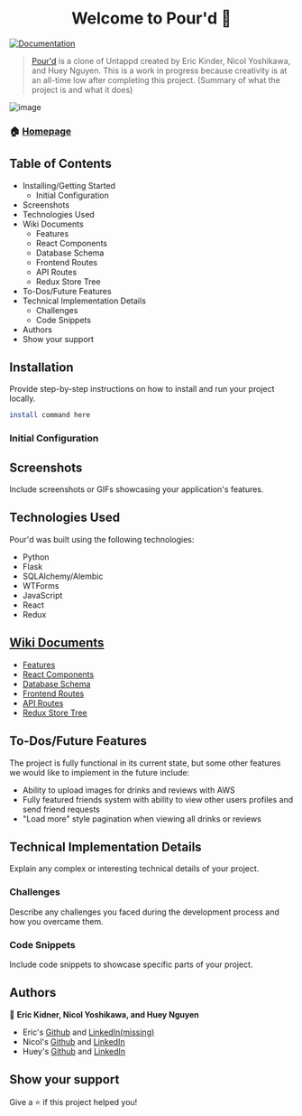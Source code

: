 
<h1 align="center">Welcome to Pour'd 👋</h1>
<p>
  <a href="https://github.com/nicolyoshikawa/pour-d/wiki" target="_blank">
    <img alt="Documentation" src="https://img.shields.io/badge/documentation-yes-brightgreen.svg" />
  </a>
</p>

> [Pour'd](https://pourd.onrender.com/) is a clone of Untappd created by Eric Kinder, Nicol Yoshikawa, and Huey Nguyen. This is a work in progress because creativity is at an all-time low after completing this project. (Summary of what the project is and what it does)

![image](https://github.com/nicolyoshikawa/pour-d/assets/78172054/c4d9ef19-e79c-4fe0-8804-e1164b621846)

### 🏠 [Homepage](https://pourd.onrender.com/home)

## Table of Contents

 - Installing/Getting Started
	 - Initial Configuration
- Screenshots
- Technologies Used
- Wiki Documents
	- Features
	- React Components
	- Database Schema
	- Frontend Routes
	- API Routes
	- Redux Store Tree
- To-Dos/Future Features
- Technical Implementation Details
	- Challenges
	- Code Snippets
- Authors
- Show your support

## Installation 
Provide step-by-step instructions on how to install and run your project locally.
```sh
install command here
```
### Initial Configuration

## Screenshots

Include screenshots or GIFs showcasing your application's features.


## Technologies Used

Pour'd was built using the following technologies:

- Python
- Flask
- SQLAlchemy/Alembic
- WTForms
- JavaScript
- React
- Redux

## [Wiki Documents](https://github.com/nicolyoshikawa/pour-d/wiki)
- [Features](https://github.com/nicolyoshikawa/pour-d/wiki/Feature-List)
- [React Components](https://github.com/nicolyoshikawa/pour-d/wiki/React-Components)
- [Database Schema](https://github.com/nicolyoshikawa/pour-d/wiki/Database-Schema)
- [Frontend Routes](https://github.com/nicolyoshikawa/pour-d/wiki/Frontend-Routes)
- [API Routes](https://github.com/nicolyoshikawa/pour-d/wiki/Backend-Routes)
- [Redux Store Tree](https://github.com/nicolyoshikawa/pour-d/wiki/Redux-Store-Tree)


## To-Dos/Future Features

The project is fully functional in its current state, but some other features we would like to implement in the future include:

- Ability to upload images for drinks and reviews with AWS
- Fully featured friends system with ability to view other users profiles and send friend requests
- "Load more" style pagination when viewing all drinks or reviews

## Technical Implementation Details

Explain any complex or interesting technical details of your project.

### Challenges

Describe any challenges you faced during the development process and how you overcame them.

### Code Snippets

Include code snippets to showcase specific parts of your project.

## Authors

👤 **Eric Kidner, Nicol Yoshikawa, and Huey Nguyen**

* Eric's [Github](https://github.com/etkndr) and [LinkedIn(missing)](https://linkedin.com/in/missing)
* Nicol's [Github](https://github.com/nicolyoshikawa) and [LinkedIn](https://www.linkedin.com/in/nicol-yoshikawa/)
* Huey's [Github](https://github.com/Syndux) and [LinkedIn](https://www.linkedin.com/in/huey-nguyen/)


## Show your support

Give a ⭐️ if this project helped you!
